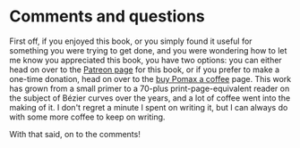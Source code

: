 <script src="./js/site/disqus.js" async defer>
/* ----------------------------------------------------------------------------- *
 *
 *                    PLEASE DO NOT LOCALISE THIS FILE
 *
 * I can't respond to questions that aren't asked in English, so this is one of
 * the few cases where there is a content.en-GB.md but you should not localize it.
 *
 * ----------------------------------------------------------------------------- */
</script>

# Comments and questions

First off, if you enjoyed this book, or you simply found it useful for something you were trying to get done, and you were wondering how to let me know you appreciated this book, you have two options: you can either head on over to the [Patreon page](https://www.patreon.com/bezierinfo) for this book, or if you prefer to make a one-time donation, head on over to the [buy Pomax a coffee](https://www.paypal.com/donate/?token=4OeU2bI9WLfex_fYcraxmooLUcJ_WDTn8AofsN1WYchMI7RB5Jq6CSZuAWNQTekJGyOh3G) page. This work has grown from a small primer to a 70-plus print-page-equivalent reader on the subject of Bézier curves over the years, and a lot of coffee went into the making of it. I don't regret a minute I spent on writing it, but I can always do with some more coffee to keep on writing.

With that said, on to the comments!

<div id="disqus_thread" />

